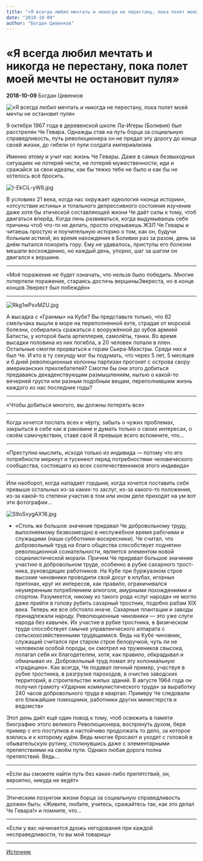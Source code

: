 ```yaml
---
title: "«Я всегда любил мечтать и никогда не перестану, пока полет моей мечты не остановит пуля»"
date: "2018-10-09"
author: "Богдан Цивенков"
---
```


# «Я всегда любил мечтать и никогда не перестану, пока полет моей мечты не остановит пуля»

**2018-10-09** Богдан Цивенков

![«Я всегда любил мечтать и никогда не перестану, пока полет моей мечты не остановит пуля»](https://img.paratic.com/dosya/2017/03/ernesto-che-guevara-kitaplari.jpg)

9 октября 1967 года в деревенской школе Ла-Игеры (Боливия) был расстрелян Че Гевара. Однажды став на путь борца за социальную справедливость, путь революционера он не предал эту дорогу до конца своей жизни, до гибели от пули солдата империализма.

Именно этому и учит нас жизнь Че Гевары. Даже в самых безвыходных ситуациях не потеряй чести, не потеряй мужественности, иди и сражайся за свои идеалы, как бы тяжко тебе не было и как бы не хотелось всё бросить.

![I-EkCiL-yW8.jpg](http://a.radikal.ru/a02/1810/e4/188cc20959c5.jpg)

В условиях 21 века, когда нас окружает идеология «конца истории», «отсутствия истины» и тотального депрессивного состояния изучение даже хотя бы этической составляющей жизни Че даёт силы к тому, чтоб двигаться вперёд. Когда лень развиваться, когда выдумываешь себе причины чтоб что-то не делать, просто открываешь ЖЗЛ Че Гевары и читаешь простую и поучительную историю о том, как он, будучи больным астмой, во время нахождения в Боливии раз за разом, день за днём пытался покорить гору. Ему не удавалось, приступы его болезни мешали восхождению, но каждый день, упорно, шаг за шагом он двигался к вершине.

_____

«Моё поражение не будет означать, что нельзя было победить. Многие потерпели поражение, стараясь достичь вершиныЭвереста, но в конце концов Эверест был побеждён»

_____

![Rkg1wPsvMZU.jpg](http://c.radikal.ru/c39/1810/44/b5e0b57188b9.jpg)

А высадка с «Гранмы» на Кубе? Вы представьте только, что 82 смельчака вышли в море на переполненной яхте, страдая от морской болезни, собирались сражаться с вооружённой до зубов армией Батисты, у которой была артиллерия, самолёты, танки. Во время высадки половина из них погибла, а 20 человек попали в плен. Остальные смогли прорваться к горам Сьера-Маэстры. Среди них и был Че. И кто в ту секунду мог бы подумать, что через 5 лет, 5 месяцев и 6 дней революционные колонны партизан прогонят с острова свору американских прихлебателей? Смогли бы они этого добиться предаваясь декаденствующим размышлениям, нытью о какой-то вечерней грусти или разным подобным вещам, переполнившим жизнь каждого из нас последние годы?

_____

«Чтобы добиться многого, вы должны потерять все»

_____

Когда хочется послать всех к чёрту, забыть о чужих проблемах, закрыться в себе как в раковине и думать только о своих интересах, о своём самочувствии, ставя своё Я превыше всего вспомните, что…

_____

«Преступно мыслить, исходя только из индивида — потому что его потребности меркнут и тускнеют перед потребностями человеческого сообщества, состоящего из всех соотечественников этого индивида»

_____

Или наоборот, когда нападает гордыня, когда хочется поставить себя превыше остальных из-за каких-то заслуг, из-за какого-то положения, из-за какой-то степени участия в том или ином деле приходят на ум вот эти фотографии…

![S9oSxygAX18.jpg](http://d.radikal.ru/d04/1810/04/d7029ffbb3b5.jpg)

* «Столь же большое значение придавал Че доброволь­ному труду, выполняемому безвозмездно в неслужебное время рабочими и служащими (наши субботники-воскрес­ники). Че считал, что добровольный труд на благо об­щества способствует поднятию революционной сознатель­ности, является элементом новой социалистической мо­рали. Причем Че придавал большое значение участию в добровольном труде, особенно в рубке сахарного трост­ника, руководящих работников. На Кубе при буржуаз­ном строе высокие чиновники проводили свой досуг в клубах, игорных притонах, круг их интересов, как пра­вило, ограничивался неумеренным потреблением алкого­ля, амурными похождениями и спортом. Разумеется, ни­кому из такого рода «слуг народа» не могло даже прийти в голову рубить сахарный тростник, подобно рабам XIX века. Теперь же все обстояло иначе. Сахарные план­тации и заводы принадлежали народу. Революционные чиновники — это уже слуги народа без кавычек. Их участие в рубке тростника, в физическом труде способствует смычке управленческого аппарата с сельскохозяйственны­ми трудящимися. Ведь на Кубе чиновник, служащий счи­тался при старом строе белоручкой, чуть ли не человеком особой породы, он смотрел на тружеников свысока, пола­гал себя их благодетелем, хотя, как правило, обкрадывал и обманывал их. Добровольный труд ломал эту колониальную «традицию». Как всегда, Че подавал личный при­мер, участвуя в рубке тростника, в разгрузке пароходов, в очистке заводских территорий, в строительстве жилых зданий. В августе 1964 года он получил грамоту «Удар­ник коммунистического труда» за выработку 240 часов добровольного труда в квартал. Примеру Че следовали его ближайшие помощники, работники других министерств и ведомств»

Этот день даёт ещё один повод к тому, чтоб освежить в памяти биографию этого великого Революционера, воспрянуть духом, беря пример с его поступков и настойчиво продолжать то дело, за которое взялись и к которому идём. Ведь многие бросают и уходят с головой в обывательскую рутину, столкнувшись даже с элементарными препятствиями на своём пути. Однако любая дорога полна препятствий. Ведь…

_____

«Если вы сможете найти путь без каких-либо препятствий, он, вероятно, никуда не ведёт»

_____

Этическим лозунгом жизни борца за социальную справедливость должен быть: «Живите, любите, учитесь, сражайтесь так, как это делал Че Гевара!» и помните, что…

_____

«Если у вас начинается дрожь негодования при каждой несправедливости, то вы мой товарищ»

_____

[Источник](https://vk.com/@b_tsy-ya-vsegda-lubil-mechtat-i-nikogda-ne-perestanu-poka-polet-mo)